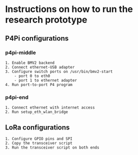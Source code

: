 # Instructions on how to run the research prototype

## P4Pi configurations

### p4pi-middle
    1. Enable BMV2 backend
    2. Connect ethernet-USB adapter
    3. Configure switch ports on /usr/bin/bmv2-start
        - port 0 to eth0
        - port 1 to ethernet adapter
    4. Run port-to-port P4 program

### p4pi-end
    1. Connect ethernet with internet access
    2. Run setup_eth_wlan_bridge

## LoRa configurations
    1. Configure GPIO pins and SPI
    2. Copy the transceiver script
    3. Run the transceiver script on both ends